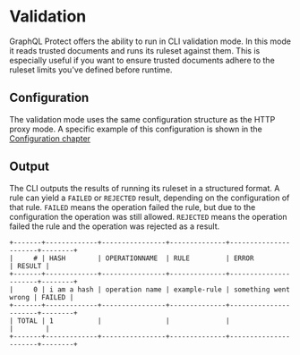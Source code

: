 # Validation

GraphQL Protect offers the ability to run in CLI validation mode. In this mode it reads trusted documents and runs its ruleset against them. This is especially useful if you want to ensure trusted documents adhere to the ruleset limits you've defined before runtime.

## Configuration

The validation mode uses the same configuration structure as the HTTP proxy mode.
A specific example of this configuration is shown in the [Configuration chapter](configuration.md#graphql-protect---validate-run-mode)

## Output

The CLI outputs the results of running its ruleset in a structured format.
A rule can yield a `FAILED` or `REJECTED` result, depending on the configuration of that rule.
`FAILED` means the operation failed the rule, but due to the configuration the operation was still allowed.
`REJECTED` means the operation failed the rule and the operation was rejected as a result.

```text
+-------+-------------+----------------+--------------+----------------------+--------+
|     # | HASH        | OPERATIONNAME  | RULE         | ERROR                | RESULT |
+-------+-------------+----------------+--------------+----------------------+--------+
|     0 | i am a hash | operation name | example-rule | something went wrong | FAILED |
+-------+-------------+----------------+--------------+----------------------+--------+
| TOTAL | 1           |                |              |                      |        |
+-------+-------------+----------------+--------------+----------------------+--------+
```